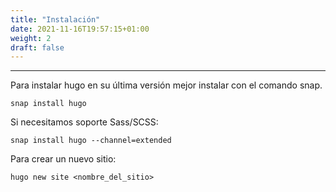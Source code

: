 ```yaml
---
title: "Instalación"
date: 2021-11-16T19:57:15+01:00
weight: 2
draft: false
---
```

***
Para instalar hugo en su última versión mejor instalar con el comando snap. 

    snap install hugo

Si necesitamos soporte Sass/SCSS:

    snap install hugo --channel=extended

Para crear un nuevo sitio:

    hugo new site <nombre_del_sitio>
